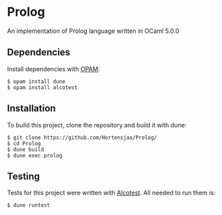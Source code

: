 # Prolog
An implementation of Prolog language written in OCaml 5.0.0

## Dependencies

Install dependencies with [OPAM](https://opam.ocaml.org/):
```
$ opam install dune
$ opam install alcotest
```

## Installation

To build this project, clone the repository and build it with dune:
```
$ git clone https://github.com/Hortensjaa/Prolog/
$ cd Prolog
$ dune build
$ dune exec prolog
```

## Testing

Tests for this project were written with [Alcotest](https://github.com/mirage/alcotest).
All needed to run them is:
```
$ dune runtest
```
